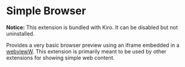 # Simple Browser

**Notice:** This extension is bundled with Kiro. It can be disabled but not uninstalled.

Provides a very basic browser preview using an iframe embedded in a [webviewW](). This extension is primarily meant to be used by other extensions for showing simple web content.
